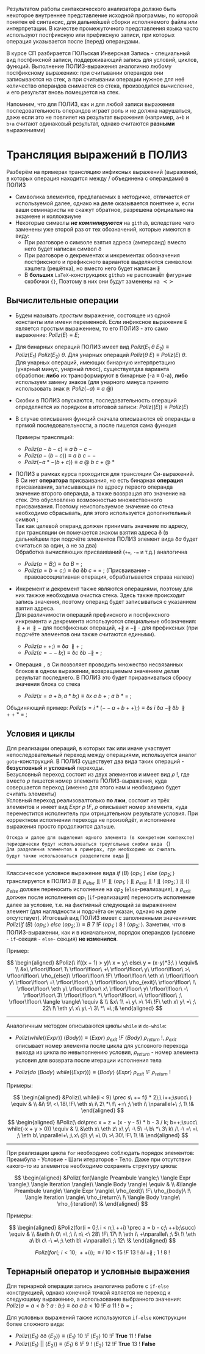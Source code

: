 Результатом работы синтаксического анализатора должно быть некоторое внутреннее представление исходной программы, по которой понятен её синтаксис, для дальнейшей сборки исполняемого файла или интерпретации. В качестве промежуточного представления языка часто используют постфиксную или префиксную записи, при которых операция указывается после (перед) операндами. 

В курсе СП разбирается ПОЛьская Инверсная Запись - специальный вид постфиксной записи, поддерживающий запись для условий, циклов, функций. Выполнение ПОЛИЗ-выражения аналогично любому постфиксному выражению: при считывании операндов они записываются на стек, а при считывании операции нужное для неё количество операндов снимается со стека, производится вычисление, и его результат вновь помещается на стек. 

Напомним, что для ПОЛИЗ, как и для любой записи выражения последовательность операндов играет роль и не должна нарушаться, даже если это не повлияет на результат выражения (например, `a+b` и `b+a` считают одинаковый результат, однако считаются **разными** выражениями) 

# Трансляция выражений в ПОЛИЗ

Разберём на примерах трансляцию инфиксных выражений (выражений, в которых операция находится между / объединена с операндами) в ПОЛИЗ
 + Символика элементов, предлагаемых в методичке, отличается от используемой далее, однако на деле оказывается понятнее и, если ваши семинаристы не скажут обратное, разрешена официально на экзамене и коллоквиуме 
 + Некоторые символы ***не компилируются*** на `github`, вследствие чего заменены уже второй раз от тех обозначений, которые имеются в виду:
	 + При разговоре о символе взятия адреса (амперсанд) вместо него будет написан символ $\eth$ 
	 + При разговоре о декрементах и инкрементах обозначения постфиксного и префиксного вариантов выделяются символом хэштега (решётка), но вместо него будет написан $\nparallel$ 
	 + В **больших** `LaTeX`-конструкциях `github` не распознаёт фигурные скобочки `{}`, Поэтому в них они будут заменены на $\prec\succ$   

## Вычислительные операции

 + Будем называть _простым_ выражение, состоящее из одной константы или имени переменной. Если инфиксное выражение `E` является простым выражением, то его ПОЛИЗ - это само выражение: $Poliz(E) \equiv E$;

 + Для бинарных операций ПОЛИЗ имеет вид $Poliz(E_1\ \theta\ E_2) \equiv Poliz(E_1)\ Poliz(E_2)\ \theta$.  Для унарных операций $Poliz(\theta\ E) \equiv Poliz(E)\ \theta$. Для унарных операций, имеющих бинарную интерпретацию (унарный минус, унарный плюс), существуетдва варианта обработки: **либо** их трансформируют в бинарные (-а $\equiv$ 0-а),  **либо** используем замену знаков (для унарного минуса принято использовать знак `@`: $Poliz(-a) \equiv a\ @$)

 + Скобки в ПОЛИЗ опускаются, последовательность операций определяется их порядком в итоговой записи: $Poliz((E)) \equiv Poliz(E)$  

 + В случае описывания функций сначала описываются её операнды в прямой последовательности, а после пишется сама функция

	Примеры трансляций: 
	 + $Poliz(a-b-c) \equiv a\ b\ -\ c\ -$
	 + $Poliz(a-(b-c)) \equiv a\ b\ c\ -\ -$
	 + $Poliz(-a * -(b+c)) \equiv a\ @\ b\ c\ +\ @\ *$

 + ПОЛИЗ в рамках курса проходится для трансляции Си-выражений. В Си нет **оператора** присваивания, но есть бинарная **операция** присваивания, записывающая по адресу первого операнда значение второго операнда, а также возвращая это значение на стек. Это обусловлено возможностью множественного присваивания. Поэтому неиспользуемое значение со стека необходимо сбрасывать, для этого используется дополнительный символ $;$ \
   Так как целевой операнд должен принимать значение по адресу, при трансляции он помечается знаком взятия адреса $\eth$ (в дальнейшем при подсчёте элементов ПОЛИЗ элемент вида $\eth a$ будет считаться за один, а не за два) \
   Обработка вычисляющих присваиваний (`+=`, `-=` и т.д.) аналогична
	 + $Poliz(a = B;) \equiv \eth a\ B\ =\ ;$
	 + $Poliz(a = b = c;) \equiv \eth a\ \eth b\ c\ =\ =\ ;$ (Присваивание - правоассоциативная операция, обрабатывается справа налево)
   
 + Инкремент и декремент также являются операциями, поэтому для них такжxе необходима очистка стека. Здесь также происходит запись значения, поэтому операнд будет записываться с указанием взятия адреса. \
   Для различимости операций префиксного и постфиксного инкремента и декремента используются специальные обозначения: $\nparallel+$ и $\nparallel-$ для постфиксных  операций, $+\nparallel$ и $-\nparallel$ - для префиксных (при подсчёте элементов они также считаются едиными).
	 + $Poliz(a++;) \equiv \eth a\ \nparallel+\ ;$ 
	 + $Poliz(c = --b;) \equiv \eth c\ \eth b\ -\nparallel\ =\ ;$ 

 + Операция `,` в Си позволяет проводить множество несвязанных блоков в одном выражении, возвращаемым значением делая результат последнего. В ПОЛИЗ это будет приравниваться сбросу значения блока со стека
    + $Poliz(x = a+b, a*b;) \equiv \eth x\ a\ b\ +\ ;\ a\ b\ *\ =\ ;$

Объдиняющий пример: $Poliz(s = i * (--a + b++); ) \equiv \eth s\ i\ \eth a\ -\nparallel\ \eth b\ \nparallel+\ +\ *\ =\ ;$ 

## Условия и циклы

Для реализации операций, в которых так или иначе участвует непоследовательный переход между операциями, используется аналог `goto`-конструкций. В ПОЛИЗ существует два вида таких операций - **безусловный** и **условный** переходы. \
Безусловный переход состоит из двух элементов и имеет вид $\rho\ !$, где вместо $\rho$ пишется номер элемента ПОЛИЗ-выражения, куда совершается переход (именно для этого нам и необходимо будет считать элементы)  \
Условный переход реализовалтолько **по лжи**, состоит из трёх элементов и имеет вид $Expr\ \rho\ !F$, $\rho$ описывает номер элемента, куда переместится исполнитель при отрицательном результате условия. При корректном исполнении перехода не произойдёт, и исполнение выражения просто продолжится дальше.

`Отсюда и далее для выделения одного элемента (в конкретном контексте)` \
`периодически будут использоваться треугольные скобки вида ` $\langle \rangle$ \
`Для разделения элементов в примерах, где необходимо их считать` \
`будут также использоваться разделители вида` $\rfloor\lfloor$ 

---

 Классическое условное выражение вида $if\ (B)\ \langle op_1; \rangle\ else\ \langle op_2; \rangle$ транслируется в ПОЛИЗ $B\ \rfloor\lfloor\ \rho_{else}\ \rfloor\lfloor\ !F\ \rfloor\lfloor\ \langle op_1; \rangle\ \rfloor\lfloor\ \rho_{exit}\ \rfloor\lfloor\ !\ \rfloor\lfloor\ \langle op_2; \rangle\ \rfloor\lfloor\ \langle \rangle$ \
 $\rho_{else}$ должен переносить исполнение на $op_2$ (`else`-реализация), а $\rho_{exit}$ должен после исполнения $op_1$ (`if`-реализация) переносить исполнение далее за условие, т.е. на _фиктивный_ следующий за выражением элемент (для наглядности и подсчёта он указан, однако на деле отсутствует). Итоговый вид ПОЛИЗ имеет с заполненными значениями: $Poliz(if\ (B)\ \langle op_1; \rangle\ else\ \langle op_2; \rangle) \equiv B\ 7\ !F\ \langle op_1; \rangle\ 8\ !\ \langle op_2; \rangle$. Заметим, что в ПОЛИЗ-выражении, как и в изначальном, порядок операндов (условие - `if`-секция -  `else`- секция) **не изменился**. 

Пример: 

$$
\begin{aligned}
&Poliz(\ if((x + 1) > y)\ x = y;\ else\ y = (x-y)*3;\ ) \equiv& \\
&x\ \rfloor\lfloor\ 1\ \rfloor\lfloor\ +\ \rfloor\lfloor\ y\ \rfloor\lfloor\ >\ \rfloor\lfloor\ \rho_{else}\ \rfloor\lfloor\ !F\ \rfloor\lfloor\ \eth x\ \rfloor\lfloor\ y\ \rfloor\lfloor\ =\ \rfloor\lfloor\ ;\ \rfloor\lfloor\ \rho_{exit}\ \rfloor\lfloor\ !\ \rfloor\lfloor\ \eth y\ \rfloor\lfloor\ x\ \rfloor\lfloor\ y\ \rfloor\lfloor\ -\ \rfloor\lfloor\ 3\ \rfloor\lfloor\ *\ \rfloor\lfloor\ =\ \rfloor\lfloor\ ;\ \rfloor\lfloor\ \langle \rangle\ \equiv & \\
&x\ 1\ +\ y\ >\ 14\ !F\ \eth x\ y\ =\ ;\ 22\ !\ \eth y\ x\ y\ -\ 3\ *\ =\ ;&
\end{aligned}
$$


---

Аналогичным методом описываются циклы `while` и `do-while`:

 + $Poliz(while(\langle Expr \rangle)\ \langle Body \rangle) \equiv \langle Expr \rangle\ \rho_{exit}\ !F\ \langle Body \rangle\ \rho_{return}\ !$, $\rho_{exit}$ описывает номер элемента после цикла для условного перехода выхода из цикла по невыполнению условия, $\rho_{return}$ - номер элемента условия для возврата после итерации исполнения тела

 + $Poliz(do\ \langle Body \rangle\ while(\langle Expr \rangle)) \equiv \langle Body \rangle\ \langle Expr \rangle\ \rho_{exit}\ !F\ \rho_{return}\ !$

Примеры:

$$
\begin{aligned}
&Poliz(\ while(i < 9) \prec s\ += f(i * 2);\ i++;\succ\ ) \equiv & \\
&i\ 9\ <\ 18\ !F\ \eth s\ i\ 2\ *\ f\ +=\ ;\ \eth i\ \nparallel+\ ;\ 1\ !&
\end{aligned}
$$

$$
\begin{aligned}
&Poliz(\ do\prec x = z = (x - y - 5) * b - 3 / k; b++;\succ\ while(-x + y > 0)) \equiv & \\
&\eth x\ \eth z\ x\ y\ -\ 5\ -\ b\ *\ 3\ k\ /\ -\ =\ =\ ;\ \eth b\ \nparallel+\ ;\ x\ @\ y\ +\ 0\ >\ 30\ !F\ 1\ !&
\end{aligned}
$$

---

При реализации цикла `for` необходимо соблюдать порядок элементов: Преамбула - Условие - Шаги итераторов - Тело. Даже при отсутствии какого-то из элементов необходимо сохранять структуру цикла: 

$$
\begin{aligned}
&Poliz( for(\langle Preambule \rangle;\ \langle Expr \rangle;\ \langle Iteration \rangle)\ \langle Body \rangle) \equiv & \\
&\langle Preambule \rangle\ \langle Expr \rangle\ \rho_{exit}\ !F\ \rho_{body}\ !\ \langle Iteration \rangle\ \rho_{return}\ !\ \langle Body \rangle\ \rho_{iteration}\ !& 
\end{aligned}
$$

Примеры:

$$
\begin{aligned}
&Poliz(for(i = 0;\ i < n;\ ++i) \prec a = b - c;\ ++b;\succ) \equiv & \\
&\eth i\ 0\ =\ ;\ i\ n\ <\ 28\ !F\ 17\ !\ \eth i\ +\nparallel\ ;\ 5\ !\ \eth a\ b\ c\ -\ =\ ;\ \eth b\ +\nparallel\ ;\ 12\ !&
\end{aligned}
$$

$$Poliz(for(;\ i < 10;\ ++i)); \equiv i\ 10\ <\ 15\ !F\ 13\ !\ \eth i\ +\nparallel\ ;\ 1\ !\ 8\ !$$ 
## Тернарный оператор и условные выражения

Для тернарной операции запись аналогична работе с `if-else` конструкцией, однако конечной точкой является не переход к следующему выражению, а использование выбранного значения: $Poliz(a = a < b\ ?\ a\ :\ b;) \equiv \eth a\ a\ b\ <\ 10\ !F\ a\ 11\ !\ b\ =\ ;$ 

Для условных выражений также используются `if-else` конструкции более сложного вида:
 + $Poliz(\langle E_1 \rangle\ \eth \eth \ \langle E_2 \rangle) \equiv \langle E_1 \rangle\ 10\ !F\ \langle E_2 \rangle\ 10\ !F\ \textbf{True}\ 11\ !\ \textbf{False}$ 
 + $Poliz(\langle E_1 \rangle\ \vert\vert\ \langle E_2 \rangle) \equiv \langle E_1 \rangle\ 6\ !F\ 9\ !\ \langle E_2 \rangle\ 12\ !F\ \textbf{True}\ 13\ !\ \textbf{False}$

